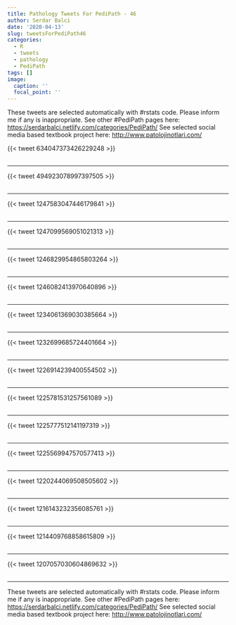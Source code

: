 ```yaml
---
title: Pathology Tweets For PediPath - 46
author: Serdar Balci
date: '2020-04-13'
slug: tweetsForPediPath46
categories:
  - R
  - tweets
  - pathology
  - PediPath
tags: []
image:
  caption: ''
  focal_point: ''
---
```



These tweets are selected automatically with #rstats code. Please inform me if any is inappropriate.
See other #PediPath pages here: https://serdarbalci.netlify.com/categories/PediPath/ 
See selected social media based textbook project here: http://www.patolojinotlari.com/

{{< tweet 634047373426229248 >}}
<br>
<br>
<hr>
{{< tweet 494923078997397505 >}}
<br>
<br>
<hr>
{{< tweet 1247583047446179841 >}}
<br>
<br>
<hr>
{{< tweet 1247099569051021313 >}}
<br>
<br>
<hr>
{{< tweet 1246829954865803264 >}}
<br>
<br>
<hr>
{{< tweet 1246082413970640896 >}}
<br>
<br>
<hr>
{{< tweet 1234061369030385664 >}}
<br>
<br>
<hr>
{{< tweet 1232699685724401664 >}}
<br>
<br>
<hr>
{{< tweet 1226914239400554502 >}}
<br>
<br>
<hr>
{{< tweet 1225781531257561089 >}}
<br>
<br>
<hr>
{{< tweet 1225777512141197319 >}}
<br>
<br>
<hr>
{{< tweet 1225569947570577413 >}}
<br>
<br>
<hr>
{{< tweet 1220244069508505602 >}}
<br>
<br>
<hr>
{{< tweet 1216143232356085761 >}}
<br>
<br>
<hr>
{{< tweet 1214409768858615809 >}}
<br>
<br>
<hr>
{{< tweet 1207057030604869632 >}}
<br>
<br>
<hr>


These tweets are selected automatically with #rstats code. Please inform me if any is inappropriate.
See other #PediPath pages here: https://serdarbalci.netlify.com/categories/PediPath/ 
See selected social media based textbook project here: http://www.patolojinotlari.com/
